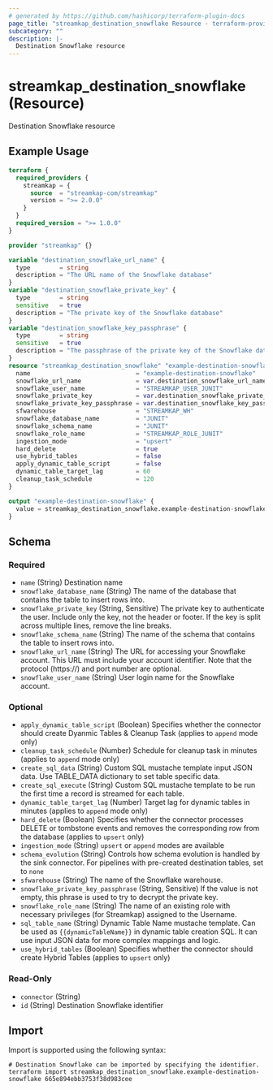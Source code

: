 ```yaml
---
# generated by https://github.com/hashicorp/terraform-plugin-docs
page_title: "streamkap_destination_snowflake Resource - terraform-provider-streamkap"
subcategory: ""
description: |-
  Destination Snowflake resource
---
```


# streamkap_destination_snowflake (Resource)

Destination Snowflake resource

## Example Usage

```terraform
terraform {
  required_providers {
    streamkap = {
      source  = "streamkap-com/streamkap"
      version = ">= 2.0.0"
    }
  }
  required_version = ">= 1.0.0"
}

provider "streamkap" {}

variable "destination_snowflake_url_name" {
  type        = string
  description = "The URL name of the Snowflake database"
}
variable "destination_snowflake_private_key" {
  type        = string
  sensitive   = true
  description = "The private key of the Snowflake database"
}
variable "destination_snowflake_key_passphrase" {
  type        = string
  sensitive   = true
  description = "The passphrase of the private key of the Snowflake database"
}
resource "streamkap_destination_snowflake" "example-destination-snowflake" {
  name                             = "example-destination-snowflake"
  snowflake_url_name               = var.destination_snowflake_url_name
  snowflake_user_name              = "STREAMKAP_USER_JUNIT"
  snowflake_private_key            = var.destination_snowflake_private_key
  snowflake_private_key_passphrase = var.destination_snowflake_key_passphrase
  sfwarehouse                      = "STREAMKAP_WH"
  snowflake_database_name          = "JUNIT"
  snowflake_schema_name            = "JUNIT"
  snowflake_role_name              = "STREAMKAP_ROLE_JUNIT"
  ingestion_mode                   = "upsert"
  hard_delete                      = true
  use_hybrid_tables                = false
  apply_dynamic_table_script       = false
  dynamic_table_target_lag         = 60
  cleanup_task_schedule            = 120
}

output "example-destination-snowflake" {
  value = streamkap_destination_snowflake.example-destination-snowflake.id
}
```

<!-- schema generated by tfplugindocs -->
## Schema

### Required

- `name` (String) Destination name
- `snowflake_database_name` (String) The name of the database that contains the table to insert rows into.
- `snowflake_private_key` (String, Sensitive) The private key to authenticate the user. Include only the key, not the header or footer. If the key is split across multiple lines, remove the line breaks.
- `snowflake_schema_name` (String) The name of the schema that contains the table to insert rows into.
- `snowflake_url_name` (String) The URL for accessing your Snowflake account. This URL must include your account identifier. Note that the protocol (https://) and port number are optional.
- `snowflake_user_name` (String) User login name for the Snowflake account.

### Optional

- `apply_dynamic_table_script` (Boolean) Specifies whether the connector should create Dyanmic Tables & Cleanup Task (applies to `append` mode only)
- `cleanup_task_schedule` (Number) Schedule for cleanup task in minutes (applies to `append` mode only)
- `create_sql_data` (String) Custom SQL mustache template input JSON data. Use TABLE_DATA dictionary to set table specific data.
- `create_sql_execute` (String) Custom SQL mustache template to be run the first time a record is streamed for each table.
- `dynamic_table_target_lag` (Number) Target lag for dynamic tables in minutes (applies to `append` mode only)
- `hard_delete` (Boolean) Specifies whether the connector processes DELETE or tombstone events and removes the corresponding row from the database (applies to `upsert` only)
- `ingestion_mode` (String) `upsert` or `append` modes are available
- `schema_evolution` (String) Controls how schema evolution is handled by the sink connector. For pipelines with pre-created destination tables, set to `none`
- `sfwarehouse` (String) The name of the Snowflake warehouse.
- `snowflake_private_key_passphrase` (String, Sensitive) If the value is not empty, this phrase is used to try to decrypt the private key.
- `snowflake_role_name` (String) The name of an existing role with necessary privileges (for Streamkap) assigned to the Username.
- `sql_table_name` (String) Dynamic Table Name mustache template. Can be used as `{{dynamicTableName}}` in dynamic table creation SQL. It can use input JSON data for more complex mappings and logic.
- `use_hybrid_tables` (Boolean) Specifies whether the connector should create Hybrid Tables (applies to `upsert` only)

### Read-Only

- `connector` (String)
- `id` (String) Destination Snowflake identifier

## Import

Import is supported using the following syntax:

```shell
# Destination Snowflake can be imported by specifying the identifier.
terraform import streamkap_destination_snowflake.example-destination-snowflake 665e894ebb3753f38d983cee
```
